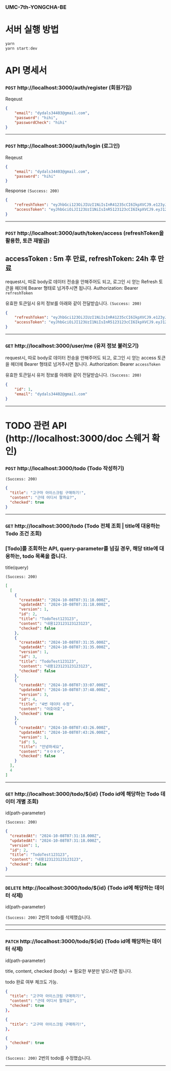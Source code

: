 ### UMC-7th-YONGCHA-BE

# 서버 실행 방법
```js
yarn
yarn start:dev
```

# API 명세서

### `POST` http://localhost:3000/auth/register (회원가입)

Reqeust

```json
{
    "email": "dydals34403@gmail.com",
    "password": "hihi",
    "passwordCheck": "hihi"
}
```

---


### `POST` http://localhost:3000/auth/login (로그인)

Reqeust

```json
{
    "email": "dydals34403@gmail.com",
    "password": "hihi"
}
```

Response `(Success: 200)`

```json
{
    "refreshToken": "eyJhbGci123OiJIUzI1NiIsInR41235cCI6IkpXVCJ9.e123yJzdWIiOjIsImVtYWlsIjoiZHlkYWxzMzQ0MDNAZ21haWwuY29tIiwidHlwZSI6InJlZnJlc2giLCJpYXQiOjE3Mjc2MTM3MjgsImV4cCI6MTcyNzcwMDEyOH0.Ag8Va6NtNhcphunV8bIdFSXifogXEtRD-SzEOrYW0kQ",
    "accessToken": "eyJhbGciOiJI123UzI1NiIsInR5123123cCI6IkpXVCJ9.eyJ123zdWIiOjIsImVtYWlsIjoiZHlkYWxzMzQ0MDNAZ21haWwuY29tIiwidHlwZSI6ImFjY2VzcyIsImlhdCI6MTcyNzYxMzcyOCwiZXhwIjoxNzI3NjE0MDI4fQ.zSCImG4svIfB_zbAkx8nCAMhy1ReEb4019krPu2cEq4"
}
```

---

### `POST` http://localhost:3000/auth/token/access (refreshToken을 활용한, 토큰 재발급)
## accessToken : 5m 후 만료, refreshToken: 24h 후 만료

request시, 따로 body로 데이터 전송을 안해주어도 되고, 로그인 시 얻는 Refresh 토큰을 헤더에 Bearer 형태로 넘겨주시면 됩니다.
Authorization: Bearer `refreshToken`

유효한 토큰일시 유저 정보를 아래와 같이 전달받습니다.
`(Success: 200)`

```json
{
    "refreshToken": "eyJhbGci123OiJIUzI1NiIsInR41235cCI6IkpXVCJ9.e123yJzdWIiOjIsImVtYWlsIjoiZHlkYWxzMzQ0MDNAZ21haWwuY29tIiwidHlwZSI6InJlZnJlc2giLCJpYXQiOjE3Mjc2MTM3MjgsImV4cCI6MTcyNzcwMDEyOH0.Ag8Va6NtNhcphunV8bIdFSXifogXEtRD-SzEOrYW0kQ",
    "accessToken": "eyJhbGciOiJI123UzI1NiIsInR5123123cCI6IkpXVCJ9.eyJ123zdWIiOjIsImVtYWlsIjoiZHlkYWxzMzQ0MDNAZ21haWwuY29tIiwidHlwZSI6ImFjY2VzcyIsImlhdCI6MTcyNzYxMzcyOCwiZXhwIjoxNzI3NjE0MDI4fQ.zSCImG4svIfB_zbAkx8nCAMhy1ReEb4019krPu2cEq4"
}
```

---

### `GET` http://localhost:3000/user/me (유저 정보 불러오기)

request시, 따로 body로 데이터 전송을 안해주어도 되고, 로그인 시 얻는 access 토큰을 헤더에 Bearer 형태로 넘겨주시면 됩니다.
Authorization: Bearer `accessToken`

유효한 토큰일시 유저 정보를 아래와 같이 전달받습니다.
`(Success: 200)`

```json
{
    "id": 1,
    "email": "dydals34402@gmail.com"
}
```

---
# TODO 관련 API (http://localhost:3000/doc 스웨거 확인)

### `POST` http://localhost:3000/todo (Todo 작성하기)

`(Success: 200)`

```json
{
  "title": "고구마 아이스크림 구매하기!",
  "content": "근데 어디서 팔까요?",
  "checked": true
}
```

---

### `GET` http://localhost:3000/todo (Todo 전체 조회 | title에 대응하는 Todo 조건 조회)

### [Todo]를 조회하는 API, query-parameter를 넘길 경우, 해당 title에 대응하는, todo 목록을 줍니다.

title(query)

`(Success: 200)`

```json
[
  [
    {
      "createdAt": "2024-10-08T07:31:18.000Z",
      "updatedAt": "2024-10-08T07:31:18.000Z",
      "version": 1,
      "id": 2,
      "title": "TodoTest123123",
      "content": "내용123123123123123",
      "checked": false
    },
    {
      "createdAt": "2024-10-08T07:31:35.000Z",
      "updatedAt": "2024-10-08T07:31:35.000Z",
      "version": 1,
      "id": 3,
      "title": "TodoTest123123",
      "content": "내용123123123123123",
      "checked": false
    },
    {
      "createdAt": "2024-10-08T07:33:07.000Z",
      "updatedAt": "2024-10-08T07:37:48.000Z",
      "version": 3,
      "id": 4,
      "title": "4번 데이터 수정",
      "content": "야호야호",
      "checked": true
    },
    {
      "createdAt": "2024-10-08T07:43:26.000Z",
      "updatedAt": "2024-10-08T07:43:26.000Z",
      "version": 1,
      "id": 5,
      "title": "안녕하세요",
      "content": "ㅎㅇㅎㅇ",
      "checked": false
    }
  ],
  4
]
```

---

### `GET` http://localhost:3000/todo/${id} (Todo id에 해당하는 Todo 데이터 개별 조회)
id(path-parameter)

`(Success: 200)`
```json
{
  "createdAt": "2024-10-08T07:31:18.000Z",
  "updatedAt": "2024-10-08T07:31:18.000Z",
  "version": 1,
  "id": 2,
  "title": "TodoTest123123",
  "content": "내용123123123123123",
  "checked": false
}
```

---

### `DELETE` http://localhost:3000/todo/${id} (Todo id에 해당하는 데이터 삭제)
id(path-parameter)

`(Success: 200)`
2번의 todo를 삭제했습니다.

---

---

### `PATCH` http://localhost:3000/todo/${id} (Todo id에 해당하는 데이터 삭제)
id(path-parameter)

title, content, checked (body) -> 필요한 부분만 넣으시면 됩니다.

todo 완료 여부 체크도 가능.

```json
{
  "title": "고구마 아이스크림 구매하기!",
  "content": "근데 어디서 팔까요?",
  "checked": true
},

{
  "title": "고구마 아이스크림 구매하기!",
},

{
  "checked": true
}
```

`(Success: 200)`
2번의 todo를 수정했습니다.

---

